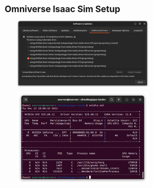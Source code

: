 # Omniverse Isaac Sim Setup

<figure><img src="../.gitbook/assets/Screenshot from 2022-12-22 09-59-43.png" alt=""><figcaption></figcaption></figure>

<figure><img src="../.gitbook/assets/image (3).png" alt=""><figcaption></figcaption></figure>
